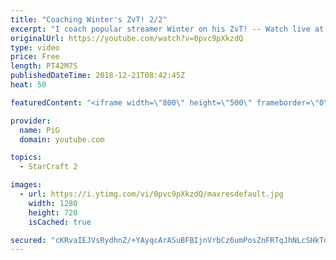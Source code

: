 ```yaml
---
title: "Coaching Winter's ZvT! 2/2"
excerpt: "I coach popular streamer Winter on his ZvT! -- Watch live at https://www.twitch.tv/x5_pig"
originalUrl: https://youtube.com/watch?v=0pvc9pXkzdQ
type: video
price: Free
length: PT42M7S
publishedDateTime: 2018-12-21T08:42:45Z
heat: 50

featuredContent: "<iframe width=\"800\" height=\"500\" frameborder=\"0\" src=\"https://www.youtube.com/embed/0pvc9pXkzdQ\" allow=\"accelerometer; autoplay; encrypted-media; gyroscope; picture-in-picture\" allowfullscreen></iframe>"

provider:
  name: PiG
  domain: youtube.com

topics:
  - StarCraft 2

images:
  - url: https://i.ytimg.com/vi/0pvc9pXkzdQ/maxresdefault.jpg
    width: 1280
    height: 720
    isCached: true

secured: "cKRvaIEJVsRydhnZ/+YAyqcArASuBFBIjnVrbCz6umPosZnFRTqJhNLcSHkTdixceklf0HWueEe5s984K2PDRGEWBwm/HgxggI/4o5o9E4zDpGVcJUSohk6DdNo+CrZJ00YDU84oBePisHeLqgHaLei1dfhH1yfFdqnthb8J21vh94tkwqPItctUTLI1vfsed+tbBQagbsJZz37CeNo6vPa+w4x2F2/L9Fh/Yy882N29ZmcLH2dkyGjO4U/YSnYsqR+5JE9FDQJBpg2EYP5EUHO310PyHZP40pc2q33A9Qg0ZziVlr92FvIeNgPNHKRFDHhwXu4sUkelg3mBktKRogH0Yw7+XB36WzGzn56YNkdjpVZJj7xXlcUcpbpJfs378kMQF0pqKL7Q9AAwz+rb0U0RA/5ubK8u9MlH93+sChQ=;HeQS1SywVd3HYTszLq0CeQ=="
---
```


